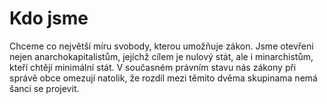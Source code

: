 # Kdo jsme

Chceme co největší míru svobody, kterou umožňuje zákon. Jsme otevřeni nejen anarchokapitalistům, jejíchž cílem je nulový stát, ale i minarchistům, kteří chtějí minimální stát. V současném právním stavu nás zákony při správě obce omezují natolik, že rozdíl mezi těmito dvěma skupinama nemá šanci se projevit.
